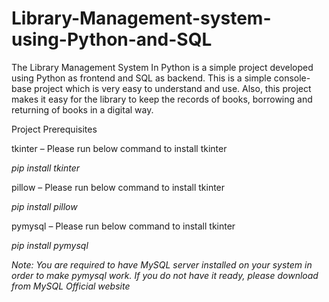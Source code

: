 # Library-Management-system-using-Python-and-SQL
The Library Management System In Python is a simple project developed using Python as frontend and SQL as backend. This is a simple console-base project which is very easy to understand and use. Also, this project makes it easy for the library to keep the records of books, borrowing and returning of books in a digital way.

Project Prerequisites

tkinter – Please run below command to install tkinter

*pip install tkinter*

pillow – Please run below command to install tkinter


*pip install pillow*

pymysql – Please run below command to install tkinter

*pip install pymysql*

*Note: You are required to have MySQL server installed on your system in order to make pymysql work. If you do not have it ready, please download from MySQL Official website*
